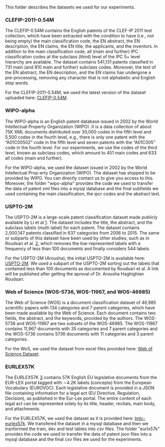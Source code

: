 This folder describes the datasets we used for our experiments.

### CLEFIP-2011-0.54M
The CLEFIP-0.54M contains the English patents of the CLEF-IP 2011 test collection, which have been extracted with the condition to have (i.e., not being empty) the main classification code, the EN abstract, the EN description, the EN claims, the EN title, the applicants, and the inventors. In addition to the main classification code, all (main and further) IPC classification codes at the subclass (third) level of the IPC 5+ level hierarchy are available. The dataset contains 541,131 patents classified in 731 main (and 810 main and further) subclass codes. Moreover, the text of the EN abstract, the EN description, and the EN claims has undergone a pre-processing, removing any character that is not alphabetic and English stop words.

For the CLEFIP-2011-0.54M, we used the latest version of the dataset uploaded here: [CLEFIP-0.54M](https://github.com/ekamater/CLEFIP-0.54M).

### WIPO-alpha
The WIPO-alpha is an English patent database issued in 2002 by the World Intellectual Property Organization (WIPO). It is a data collection of about 75K XML documents distributed over 30,000 codes in the fifth level and 5,500 codes in the fourth level, e.g., there is only one patent with the “A01C00502” code in the fifth level and seven patents with the “A01C005” code in the fourth level. For our experiments, we use the codes of the third level, known as subclass codes, which amount to 451 main codes and 633 all codes (main and further).

For the WIPO-alpha, we used the dataset issued in 2002 by the World Intellectual Prop-erty Organization (WIPO). The dataset has stopped to be provided by WIPO. You can directly contact us to give you access to this. Moreover, the folder "wipo-alpha" provides the code we used to transfer the data of patent xml files into a mysql database and the final subfields we used containing the main classification, the ipcr codes and the abstract text. 

### USPTO-2M
The USPTO-2M is a large-scale patent classification dataset made publicly available by Li et al [1](https://link.springer.com/article/10.1007/s11192-018-2905-5). The dataset includes the title, the abstract, and the subclass labels (multi-label) for each patent. The dataset contains 2,000,147 patents classified in 637 categories from 2006 to 2015. The same or subparts of this dataset have been used by other studies, such as in Roudsari et al. [2](https://link.springer.com/article/10.1007/s11192-021-04179-4), which removes the low-represented labels with a frequency of less than 100 documents and finally considers 544 labels.

For the USPTO-2M (Arousha), the initial USPTO-2M is available here: [USPTO-2M](https://github.com/JasonHoou/USPTO-2M). We used a subpart of the USPTO-2M sorting out the labels that contained less than 100 documents as documented by Roudsari et al. A link will be published after getting the aproval of Dr. Arousha Haghighian Roudsari.

### Web of Science (WOS-5736, WOS-11967, and WOS-46985)
The Web of Science (WOS) is a document classification dataset of 46,985 scientific papers with 134 categories and 7 parent categories, which have been made available by the Web of Science. Each document contains two fields, the abstract, and the keywords, provided by the authors. The WOS-5736 and WOS-11967 are two subsets of the WOS-46985. The WOS-11967 contains 11,967 documents with 35 categories and 7 parent categories and the WOS-5736 contains 5736 documents with 11 categories and 3 parent categories.

For the WoS, we used the dataset from excel files provided here: [Web of Science Dataset](https://data.mendeley.com/datasets/9rw3vkcfy4/6).

### EURLEX57K
The EURLEX57K [3](https://aclanthology.org/P19-1636/) contains 57K English EU legislative documents from the EUR-LEX portal tagged with ∼4.2K labels (concepts) from the European Vocabulary (EUROVOC). Each legislative document is provided in a JSON file containing information for a legal act (EU Directive, Regulation, Decision), as published in the Eur-Lex portal. The entire content of each legal act can be represented solely by its title, header, recitals, main body, and attachments.

For the EURLEX57K, we used the dataset as it is provided here: [lmtc-eurlex57k](https://github.com/iliaschalkidis/lmtc-eurlex57k). We transfered the dataset in a mysql database and then we tranformed the train, dev and test tables into csv files. The folder "eurlx57k" provides the code we used to transfer the data of patent json files into a mysql database and the final csv files we used for the experiments. 
